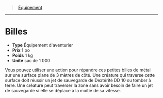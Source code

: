 ﻿---
!Equipment
Type: Équipement d'aventurier
Price: 1 po
Weight: 1 kg
Unity: sac de 1 000
Id: equipment_hd.md#billes
ParentLink: equipment_hd.md#Équipement
Name: Billes
ParentName: Équipement
NameLevel: 1
---
> [Équipement](hd_equipment.md)

---

# Billes

- **Type** Équipement d'aventurier
- **Prix** 1 po
- **Poids** 1 kg
- **Unité** sac de 1 000

Vous pouvez utiliser une action pour répandre ces petites billes de métal sur une surface plane de 3 mètres de côté. Une créature qui traverse cette surface doit réussir un jet de sauvegarde de Dextérité DD 10 ou tomber à terre. Une créature peut traverser la zone sans avoir besoin de faire un jet de sauvegarde si elle se déplace à la moitié de sa vitesse.

